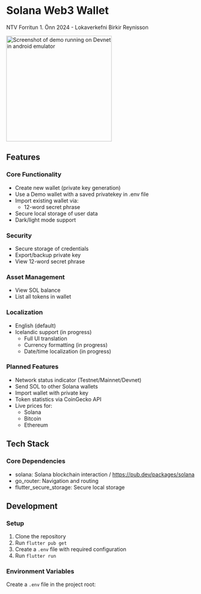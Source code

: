 # Solana Web3 Wallet

NTV Forritun 1. Önn 2024 - Lokaverkefni 
Birkir Reynisson


<img src="https://github.com/user-attachments/assets/5cf4b7d5-de15-4b9d-aac5-dea7a8a64652" width="280" alt="Screenshot of demo running on Devnet in android emulator">


## Features

### Core Functionality
- Create new wallet (private key generation)
- Use a Demo wallet with a saved privatekey in .env file
- Import existing wallet via:
  - 12-word secret phrase
- Secure local storage of user data
- Dark/light mode support

### Security
- Secure storage of credentials
- Export/backup private key
- View 12-word secret phrase

### Asset Management
- View SOL balance
- List all tokens in wallet

### Localization
- English (default)
- Icelandic support (in progress)
  - Full UI translation
  - Currency formatting (in progress)
  - Date/time localization (in progress)

### Planned Features
- Network status indicator (Testnet/Mainnet/Devnet)
- Send SOL to other Solana wallets
- Import wallet with private key
- Token statistics via CoinGecko API
- Live prices for:
  - Solana
  - Bitcoin
  - Ethereum

## Tech Stack

### Core Dependencies
- solana: Solana blockchain interaction / https://pub.dev/packages/solana
- go_router: Navigation and routing
- flutter_secure_storage: Secure local storage


## Development

### Setup
1. Clone the repository
2. Run `flutter pub get`
3. Create a `.env` file with required configuration
4. Run `flutter run`

### Environment Variables
Create a `.env` file in the project root:
